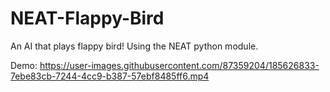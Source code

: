 # NEAT-Flappy-Bird
An AI that plays flappy bird! Using the NEAT python module.  

Demo: 
https://user-images.githubusercontent.com/87359204/185626833-7ebe83cb-7244-4cc9-b387-57ebf8485ff6.mp4


